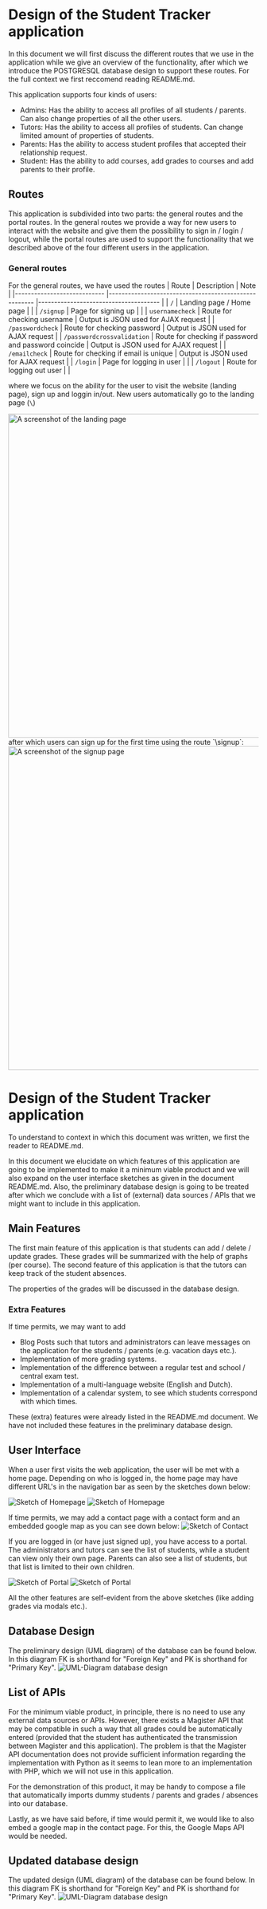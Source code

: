 # Design of the Student Tracker application
In this document we will first discuss the different routes that we use in the application while we give an overview of the functionality, after which we introduce the POSTGRESQL database design to support these routes. For the full context we first reccomend reading README.md. 

This application supports four kinds of users:
- Admins: Has the ability to access all profiles of all students / parents. Can also change properties of all the other users.
- Tutors: Has the ability to access all profiles of students. Can change limited amount of properties of students.
- Parents: Has the ability to access student profiles that accepted their relationship request.
- Student: Has the ability to add courses, add grades to courses and add parents to their profile. 

## Routes 
This application is subdivided into two parts: the general routes and the portal routes. 
In the general routes we provide a way for new users to interact with the website and give them the possibility to sign in / login / logout, while the portal routes are used to support the functionality that we described above of the four different users in the application.

### General routes
For the general routes, we have used the routes
| Route                      	| Description                                          	| Note                                 	|
|----------------------------	|------------------------------------------------------	|--------------------------------------	|
| `/`                        	| Landing page / Home page                             	|                                      	|
| `/signup`                  	| Page for signing up                                  	|                                      	|
| `usernamecheck`            	| Route for checking username                          	| Output is JSON used for AJAX request 	|
| `/passwordcheck`           	| Route for checking password                          	| Output is JSON used for AJAX request 	|
| `/passwordcrossvalidation` 	| Route for checking if password and password coincide 	| Output is JSON used for AJAX request 	|
| `/emailcheck`              	| Route for checking if email is unique                	| Output is JSON used for AJAX request 	|
| `/login`                   	| Page for logging in user                             	|                                      	|
| `/logout`                  	| Route for logging out user                           	|                                      	|

where we focus on the ability for the user to visit the website (landing page), sign up and loggin in/out.
New users automatically go to the landing page (`\`)
<div style="align: center;">
    <img src="doc/img/landing-page.png" alt="A screenshot of the landing page" width="650">
</div>
after which users can sign up for the first time using the route `\signup`:
<div style="align: center;">
    <img src="doc/img/signup-page.png" alt="A screenshot of the signup page" width="650">
</div>

# Design of the Student Tracker application

To understand to context in which this document was written, we first the reader to README.md.

In this document we elucidate on which features of this application are going to be implemented to make it a minimum viable product and we will also expand on the user interface sketches as given in the document README.md. Also, the preliminary database design is going to be treated after which we conclude with a list of (external) data sources / APIs that we might want to include in this application. 

## Main Features 
The first main feature of this application is that students can add / delete / update grades. These grades will be summarized with the help of graphs (per course). 
The second feature of this application is that the tutors can keep track of the student absences.

The properties of the grades will be discussed in the database design.

### Extra Features
If time permits, we may want to add 
- Blog Posts such that tutors and administrators can leave messages on the application for the students / parents (e.g. vacation days etc.).
- Implementation of more grading systems.
- Implementation of the difference between a regular test and school / central exam test.
- Implementation of a multi-language website (English and Dutch).
- Implementation of a calendar system, to see which students correspond with which times.

These (extra) features were already listed in the README.md document. We have not included these features in the preliminary database design. 

## User Interface

When a user first visits the web application, the user will be met with a home page. Depending on who is logged in, the home page may have different URL's in the navigation bar as seen by the sketches down below:

![Sketch of Homepage](doc/img/sketch-home-page-1.png)
![Sketch of Homepage](doc/img/sketch-home-page-2.png)

If time permits, we may add a contact page with a contact form and an embedded google map as you can see down below:
![Sketch of Contact](doc/img/sketch-home-page-3.png)

If you are logged in (or have just signed up), you have access to a portal. The administrators and tutors can see the list of students, while a student can view only their own page. Parents can also see a list of students, but that list is limited to their own children.

![Sketch of Portal](doc/img/sketch-portal-1.png)
![Sketch of Portal](doc/img/sketch-portal-2.png)

All the other features are self-evident from the above sketches (like adding grades via modals etc.). 

## Database Design 
The preliminary design (UML diagram) of the database can be found below. In this diagram FK is shorthand for "Foreign Key" and PK is shorthand for "Primary Key".
![UML-Diagram database design](doc/img/uml-diagram-1.png)

## List of APIs
For the minimum viable product, in principle, there is no need to use any external data sources or APIs. However, there exists a Magister API that may be compatible in such a way that all grades could be automatically entered (provided that the student has authenticated the transmission between Magister and this application). 
The problem is that the Magister API documentation does not provide sufficient information regarding the implementation with Python as it seems to lean more to an implementation with PHP, which we will not use in this application. 

For the demonstration of this product, it may be handy to compose a file that automatically imports dummy students / parents and grades / absences into our database. 

Lastly, as we have said before, if time would permit it, we would like to also embed a google map in the contact page. For this, the Google Maps API would be needed. 


## Updated database design 
The updated design (UML diagram) of the database can be found below. In this diagram FK is shorthand for "Foreign Key" and PK is shorthand for "Primary Key".
![UML-Diagram database design](doc/img/uml-diagram-2.png)





